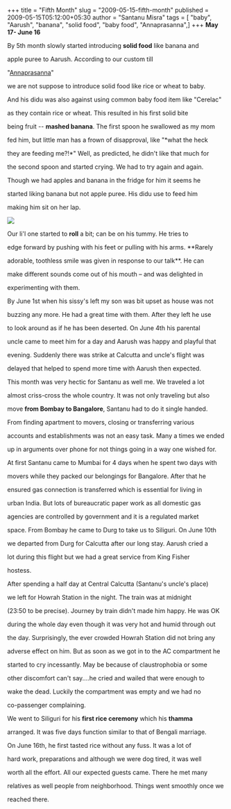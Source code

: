 +++
title = "Fifth Month"
slug = "2009-05-15-fifth-month"
published = 2009-05-15T05:12:00+05:30
author = "Santanu Misra"
tags = [ "baby", "Aarush", "banana", "solid food", "baby food", "Annaprasanna",]
+++
**May 17- June 16**  

By 5th month slowly started introducing **solid food** like banana and
apple puree to Aarush. According to our custom till
"[Annaprasanna](http://aarush.santm.com/gallery3/index.php/Annaprasanna)"
we are not suppose to introduce solid food like rice or wheat to baby.
And his didu was also against using common baby food item like "Cerelac"
as they contain rice or wheat. This resulted in his first solid bite
being fruit -- **mashed banana**. The first spoon he swallowed as my mom
fed him, but little man has a frown of disapproval, like "*what the heck
they are feeding me?!*" Well, as predicted, he didn't like that much for
the second spoon and started crying. We had to try again and again.
Though we had apples and banana in the fridge for him it seems he
started liking banana but not apple puree. His didu use to feed him
making him sit on her lap.

  

[![](../images/thumbnails/2009-05-15-fifth-month-aarush_sisters.jpg)](../images/2009-05-15-fifth-month-aarush_sisters.jpg)

Our li'l one started to **roll** a bit; can be on his tummy. He tries to
edge forward by pushing with his feet or pulling with his arms. **Rarely
adorable, toothless smile was given in response to our talk**. He can
make different sounds come out of his mouth – and was delighted in
experimenting with them.

By June 1st when his sissy's left my son was bit upset as house was not
buzzing any more. He had a great time with them. After they left he use
to look around as if he has been deserted. On June 4th his parental
uncle came to meet him for a day and Aarush was happy and playful that
evening. Suddenly there was strike at Calcutta and uncle's flight was
delayed that helped to spend more time with Aarush then expected.

This month was very hectic for Santanu as well me. We traveled a lot
almost criss-cross the whole country. It was not only traveling but also
move **from Bombay to Bangalore**, Santanu had to do it single handed.
From finding apartment to movers, closing or transferring various
accounts and establishments was not an easy task. Many a times we ended
up in arguments over phone for not things going in a way one wished for.

At first Santanu came to Mumbai for 4 days when he spent two days with
movers while they packed our belongings for Bangalore. After that he
ensured gas connection is transferred which is essential for living in
urban India. But lots of bureaucratic paper work as all domestic gas
agencies are controlled by government and it is a regulated market
space. From Bombay he came to Durg to take us to Siliguri. On June 10th
we departed from Durg for Calcutta after our long stay. Aarush cried a
lot during this flight but we had a great service from King Fisher
hostess.

After spending a half day at Central Calcutta (Santanu's uncle's place)
we left for Howrah Station in the night. The train was at midnight
(23:50 to be precise). Journey by train didn't made him happy. He was OK
during the whole day even though it was very hot and humid through out
the day. Surprisingly, the ever crowded Howrah Station did not bring any
adverse effect on him. But as soon as we got in to the AC compartment he
started to cry incessantly. May be because of claustrophobia or some
other discomfort can't say....he cried and wailed that were enough to
wake the dead. Luckily the compartment was empty and we had no
co-passenger complaining.

We went to Siliguri for his **first rice ceremony** which his **thamma**
arranged. It was five days function similar to that of Bengali marriage.
On June 16th, he first tasted rice without any fuss. It was a lot of
hard work, preparations and although we were dog tired, it was well
worth all the effort. All our expected guests came. There he met many
relatives as well people from neighborhood. Things went smoothly once we
reached there.

